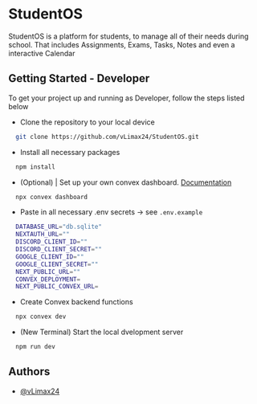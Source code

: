 
# StudentOS

StudentOS is a platform for students, to manage all of their needs during school. That includes Assignments, Exams, Tasks, Notes and even a interactive Calendar


## Getting Started - Developer

To get your project up and running as Developer, follow the steps listed below

 
- Clone the repository to your local device
```bash
  git clone https://github.com/vLimax24/StudentOS.git
```

- Install all necessary packages
```bash
  npm install
```

- (Optional) | Set up your own convex dashboard. [Documentation](https://docs.convex.dev/home)
```bash
  npx convex dashboard
```

- Paste in all necessary .env secrets &#8594; see `.env.example`
```bash
  DATABASE_URL="db.sqlite"
  NEXTAUTH_URL="" 
  DISCORD_CLIENT_ID=""
  DISCORD_CLIENT_SECRET=""
  GOOGLE_CLIENT_ID=""
  GOOGLE_CLIENT_SECRET=""
  NEXT_PUBLIC_URL=""
  CONVEX_DEPLOYMENT= 
  NEXT_PUBLIC_CONVEX_URL=
```

- Create Convex backend functions
```bash
  npx convex dev
```

- (New Terminal) Start the local dvelopment server
```bash
  npm run dev
```




## Authors

- [@vLimax24](https://www.github.com/vLimax24)

